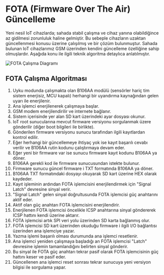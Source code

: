 # FOTA (Firmware Over The Air) Güncelleme

Yeni nesil IoT cihazlarda; sahada stabil çalışma ve cihaz yanına olabildiğince az gidilmesi zorunluluk haline gelmiştir. Bu sebeple cihazların uzaktan güncellenmesi konusu üzerine çalışılmış ve bir çözüm bulunmuştur. Sahada bulunan IoT cihazlarımız GSM üzerinden kendini güncelleme özelliğine sahip olmuşlardır. Aşağıda konu ile ilgili teknik algoritma detaylıca anlatılmıştır.

![FOTA Çalışma Diagramı](https://github.com/akkoyun/P101CA/blob/master/Modules/Electronic/%5BB106AA%5D/Documentation/FOTA%20WorkFlow/Images/FOTA%20Update.gif?raw=true)

## FOTA Çalışma Algoritması

1. Uyku modunda çalışmakta olan B106AA modülü (sensörler hariç tim sistem enerjisiz, MCU kapalı) herhangi bir uyandırma kaynağından gelen uyarı ile enerjilenir. 
2. Ana işlemci enerjilenerek çalışmaya başlar.
3. GSM modem enerjilendirilir ve internete bağlanır.
4. Sistem içerisinde yer alan SD kart üzerindeki ayar dosyası okunur.
5. IoT root sunucularına mevcut firmware versiyonu sorgulanmak üzere gönderilir (diğer boot bilgileri ile birlikte).
6. Gönderilen firmware versiyonu sunucu tarafından ilgili kayıtlardan kontrol edilir.
7. Eğer herhangi bir güncellemeye ihtiyaç yok ise kayıt başarılı cevabı verilir ve B106AA rutin kodunu çalıştırmaya devam eder.
8. Eğer yeni bir firmware var ise sunucu firmware kayıt kodunu B106AA ya döner.
9. B106AA gerekli kod ile firmware sunucusundan istekte bulunur.
10. Firmware sunucu güncel firmware i TXT formatında B106AA ya döner.
11. B106AA TXT formatındaki dosyayı okuyarak SD kart üzerine HEX olarak kaydeder.
12. Kayıt işleminin ardından FOTA işlemcisini enerjilendirmek için "Signal Latch" devresine sinyal verir.
13. "Signal Latch" gelen sinyal doğrultusunda FOTA işlemcisi güç anahtarını aktif eder.
14. Aktif olan güç anahtarı FOTA işlemcisini enerjilendirir.
15. Enerjilenen FOTA işlemcisi öncelikle ICSP anahtarına sinyal göndererek ICSP hattını kendi üzerine aktarır.
16. FOTA işlemcisi artık SPI veri yolu üzerinden SD karta bağlanmış olur.
17. FOTA işlemcisi SD kart üzerinden okuduğu firmware i ilgili I/O bağlantısı üzerinden ana işlemciye yazar.
18. Yazma işlemi başarılı olması durumunda ana işlemci resetlenir.
19. Ana işlemci yeniden çalışmaya başladığı an FOTA işlemcisi "Latch" devresine işlemin tamamlandığını belirten sinyal gönderir.
20. Bu sinyal ile FOTA güç anahtarı tekrar pasif olarak FOTA işlemcisinin güç hattını keser ve pasif eder.
21. Güncellenen ana işlemci reset sonrası tekrar sunucuya yeni versiyon bilgisi ile sorgulama yapar.